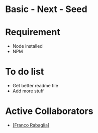 Basic - Next - Seed
=====================


Requirement
=====================
<ul>
  <li>Node installed</li>
  <li>NPM</li>
</ul>


To do list
=====================
<ul>
  <li>Get better readme file</li>
  <li>Add more stuff</li>
</ul>

Active Collaborators
=====================
<ul>
	<li> <a href="https://github.com/FrancooHM" target="_blank">[Franco Rabaglia]</a> </li>
</ul>